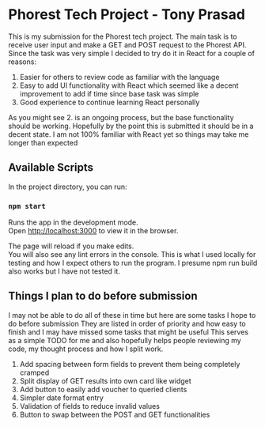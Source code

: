 # Phorest Tech Project - Tony Prasad

This is my submission for the Phorest tech project. The main task is to receive user input and make a GET and POST
request to the Phorest API. Since the task was very simple I decided to try do it in React for a couple of reasons:

1. Easier for others to review code as familiar with the language
2. Easy to add UI functionality with React which seemed like a decent improvement to add if time since base task was simple
3. Good experience to continue learning React personally

As you might see 2. is an ongoing process, but the base functionality should be working. Hopefully by the point this is
submitted it should be in a decent state. I am not 100% familiar with React yet so things may take me longer than expected

## Available Scripts

In the project directory, you can run:

### `npm start`

Runs the app in the development mode.\
Open [http://localhost:3000](http://localhost:3000) to view it in the browser.

The page will reload if you make edits.\
You will also see any lint errors in the console.
This is what I used locally for testing and how I expect others to run the program. I presume npm run build also works
but I have not tested it.

## Things I plan to do before submission

I may not be able to do all of these in time but here are some tasks I hope to do before submission
They are listed in order of priority and how easy to finish and I may have missed some tasks that might be useful
This serves as a simple TODO for me and also hopefully helps people reviewing my code, my thought process and how I 
split work.

1. Add spacing between form fields to prevent them being completely cramped
2. Split display of GET results into own card like widget
3. Add button to easily add voucher to queried clients 
4. Simpler date format entry
5. Validation of fields to reduce invalid values
6. Button to swap between the POST and GET functionalities